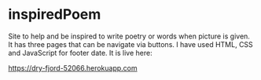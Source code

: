 # inspiredPoem

Site to help and be inspired to write poetry or words when picture is given. It has three pages that can be navigate via buttons. I have used HTML, CSS and JavaScript for footer date. It is live here:

https://dry-fjord-52066.herokuapp.com
